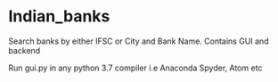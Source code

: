 # Indian_banks
Search banks by either IFSC or City and Bank Name. Contains GUI and backend 

Run gui.py in any python 3.7 compiler i.e Anaconda Spyder, Atom etc

